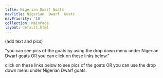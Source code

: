 ```yaml
---
title: Nigerian Dwarf Goats
navTitle: Nigerian  Dwarf  Goats
navPriority: '10'
collection: MainPage
layout: default.html
---
```

(add text and pics) 





"you can see pics of the goats by using the drop down menu under Nigerian Dwarf goats OR you can click on these links below." 

click on these links below to see pics of the goats OR you can use the drop down menu under Nigerian Dwarf goats.
